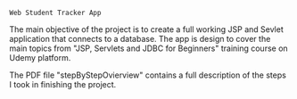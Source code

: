 	Web Student Tracker App

 The main objective of the project is to create a full working JSP
and Sevlet application that connects to a database.
 The app is design to cover the main topics from "JSP, Servlets and JDBC 
for Beginners" training course on Udemy platform.

The PDF file "stepByStepOvierview" contains a full description of the steps 
I took in finishing the project.

